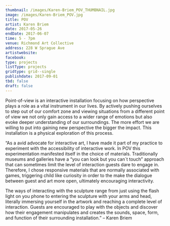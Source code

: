 ```yaml
---
thumbnail: /images/Karen-Briem_POV_THUMBNAIL.jpg
image: /images/Karen-Briem_POV.jpg
title: POV
artist: Karen Briem
date: 2017-05-26
endDate: 2017-06-07
time: 5 - 7pm
venue: Richmond Art Collective
address: 228 W Sprague Ave
artistwebsite: 
facebook: 
type: projects
listType: projects
gridtype: grid--single
publishdate: 2017-09-01
tbd: false
draft: false
---
```

Point-of-view is an interactive installation focusing on how perspective plays a role as a vital instrument in our lives. By actively pushing ourselves to step out of our comfort zone and viewing situations from a different point of view we not only gain access to a wider range of emotions but also evoke deeper understanding of our surroundings. The more effort we are willing to put into gaining new perspective the bigger the impact. This installation is a physical exploration of this process.

“As a avid advocate for interactive art, I have made it part of my practice to experiment with the accessibility of interactive work. In POV this experimentation manifested itself in the choice of materials. Traditionally museums and galleries have a “you can look but you can´t touch” approach that can sometimes limit the level of interaction guests dare to engage in.  Therefore, I chose responsive materials that are normally associated with games, triggering child like curiosity in order to the make the dialogue between guest and art more open, ultimately encouraging interactivity.

The ways of interacting with the sculpture range from just using the flash light on you phone to entering the sculpture with your arms and head, literally immersing yourself in the artwork and reaching a complete level of interaction. Guests are encouraged to play with the objects and discover how their engagement manipulates and creates the sounds, space, form, and function of their surrounding installation.” – Karen Briem
